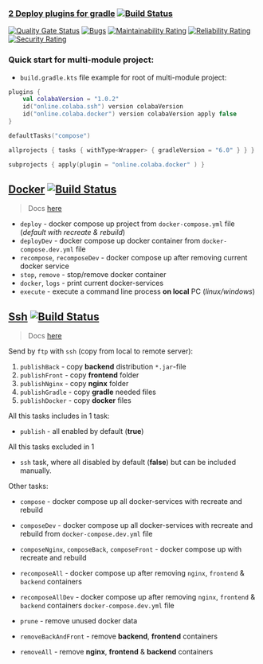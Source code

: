 ### [2 Deploy plugins for gradle](https://login.gradle.org/search?term=colaba.online) [![Build Status](https://travis-ci.com/steklopod/gradle-deploy-plugin.svg?branch=master)](https://travis-ci.com/steklopod/gradle-deploy-plugin)

[![Quality Gate Status](https://sonarcloud.io/api/project_badges/measure?project=steklopod_gradle-docker-plugin&metric=alert_status)](https://sonarcloud.io/dashboard?id=steklopod_gradle-docker-plugin)
[![Bugs](https://sonarcloud.io/api/project_badges/measure?project=steklopod_gradle-docker-plugin&metric=bugs)](https://sonarcloud.io/dashboard?id=steklopod_gradle-docker-plugin)
[![Maintainability Rating](https://sonarcloud.io/api/project_badges/measure?project=steklopod_gradle-docker-plugin&metric=sqale_rating)](https://sonarcloud.io/dashboard?id=steklopod_gradle-docker-plugin)
[![Reliability Rating](https://sonarcloud.io/api/project_badges/measure?project=steklopod_gradle-docker-plugin&metric=reliability_rating)](https://sonarcloud.io/dashboard?id=steklopod_gradle-docker-plugin)
[![Security Rating](https://sonarcloud.io/api/project_badges/measure?project=steklopod_gradle-docker-plugin&metric=security_rating)](https://sonarcloud.io/dashboard?id=steklopod_gradle-docker-plugin)

### Quick start for multi-module project:

* `build.gradle.kts` file example for root of multi-module project:

```kotlin
plugins {
    val colabaVersion = "1.0.2"
    id("online.colaba.ssh") version colabaVersion
    id("online.colaba.docker") version colabaVersion apply false
}

defaultTasks("compose")

allprojects { tasks { withType<Wrapper> { gradleVersion = "6.0" } } }

subprojects { apply(plugin = "online.colaba.docker" ) }
```

## [Docker](https://plugins.gradle.org/plugin/online.colaba.docker) [![Build Status](https://travis-ci.com/steklopod/gradle-docker-plugin.svg?branch=master)](https://travis-ci.com/steklopod/gradle-docker-plugin)
> Docs [here](https://github.com/steklopod/gradle-deploy-plugin/blob/master/readme-Docker.md)

* `deploy` - docker compose up project from `docker-compose.yml` file (_default with recreate & rebuild_)
* `deployDev`  - docker compose up docker container from `docker-compose.dev.yml` file
* `recompose`, `recomposeDev`  - docker compose up after removing current docker service
* `stop`, `remove`      - stop/remove docker container
* `docker`, `logs`  - print current docker-services
* `execute` - execute a command line process **on local** PC (_linux/windows_)


## [Ssh](https://github.com/steklopod/gradle-ssh-plugin) [![Build Status](https://travis-ci.com/steklopod/gradle-ssh-plugin.svg?branch=master)](https://travis-ci.com/steklopod/gradle-ssh-plugin) 
> Docs [here](https://github.com/steklopod/gradle-deploy-plugin/blob/master/readme-Ssh.md)

Send by `ftp` with `ssh` (copy from local to remote server):
1. `publishBack` - copy **backend** distribution `*.jar`-file
2. `publishFront` - copy **frontend** folder
3. `publishNginx` - copy **nginx** folder
4. `publishGradle` - copy **gradle** needed files
5. `publishDocker` - copy **docker** files

All this tasks includes in 1 task:

* `publish` - all enabled  by default (**true**)

All this tasks excluded in 1
* `ssh` task, where all disabled  by default (**false**) but can be included manually.

Other tasks:

* `compose` - docker compose up all docker-services with recreate and rebuild
* `composeDev` - docker compose up all docker-services with recreate and rebuild from `docker-compose.dev.yml` file
* `composeNginx`, `composeBack`, `composeFront` - docker compose up with recreate and rebuild
* `recomposeAll` - docker compose up after removing `nginx`, `frontend` & `backend` containers
* `recomposeAllDev` - docker compose up after removing `nginx`, `frontend` & `backend` containers `docker-compose.dev.yml` file

* `prune` - remove unused docker data
* `removeBackAndFront` - remove **backend**, **frontend** containers
* `removeAll` - remove **nginx**, **frontend** & **backend** containers 

